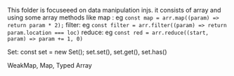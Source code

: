 This folder is               focuseeed on data manipulation injs.
it   consists of array and using some array methods like 
map : eg ```const map = arr.map((param) => return param * 2);```
filter: eg ```const filter = arr.filter((param) => return param.location === loc)```
reduce: eg ```const red = arr.reduce((start, param) => param += 1, 0)```

Set: const set = new Set();
set.set(), set.get(), set.has()

WeakMap, Map, Typed Array